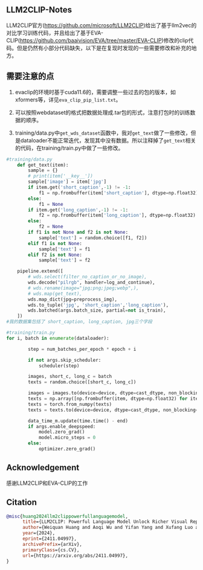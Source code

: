 ## LLM2CLIP-Notes
LLM2CLIP官方(https://github.com/microsoft/LLM2CLIP)给出了基于llm2vec的对比学习训练代码，并且给出了基于EVA-CLIP(https://github.com/baaivision/EVA/tree/master/EVA-CLIP)修改的clip代码。但是仍然有小部分代码缺失，以下是在复现时发现的一些需要修改和补充的地方。

## 需要注意的点
1. evaclip的环境时基于cuda11.6的，需要调整一些过去的包的版本，如xformers等，详见`eva_clip_pip_list.txt`。

2. 可以按照webdataset的格式把数据处理成.tar包的形式，注意打包时的训练数据的顺序。

3. training/data.py中`get_wds_dataset`函数中，我对`get_text`做了一些修改，但是dataloader不能正常迭代，发现其中没有数据。所以注释掉了`get_text`相关的代码，在training/train.py中做了一些修改。


```python
#training/data.py
    def get_text(item):
        sample = {}
        # print(item['__key__'])
        sample['image'] = item['jpg']
        if item.get('short_caption',-1) != -1:
            f1 = np.frombuffer(item['short_caption'], dtype=np.float32)
        else:
            f1 = None
        if item.get('long_caption',-1) != -1:
            f2 = np.frombuffer(item['long_caption'], dtype=np.float32)
        else:
            f2 = None
        if f1 is not None and f2 is not None:
            sample['text'] = random.choice([f1, f2])
        elif f1 is not None:
            sample['text'] = f1
        elif f2 is not None:
            sample['text'] = f2

    pipeline.extend([
        # wds.select(filter_no_caption_or_no_image),
        wds.decode("pilrgb", handler=log_and_continue),
        # wds.rename(image="jpg;png;jpeg;webp",),
        # wds.map(get_text),
        wds.map_dict(jpg=preprocess_img),
        wds.to_tuple('jpg', 'short_caption','long_caption'), 
        wds.batched(args.batch_size, partial=not is_train),
    ])
#我的数据集包括了 short_caption, long_caption, jpg三个字段
```

```python
#training/train.py
for i, batch in enumerate(dataloader):

        step = num_batches_per_epoch * epoch + i

        if not args.skip_scheduler:
            scheduler(step)

        images, short_c, long_c = batch
        texts = random.choice([short_c, long_c])

        images = images.to(device=device, dtype=cast_dtype, non_blocking=True)
        texts = np.array([np.frombuffer(item, dtype=np.float32) for item in texts]) # 从bytes转为float32 numpy array
        texts = torch.from_numpy(texts)
        texts = texts.to(device=device, dtype=cast_dtype, non_blocking=True)

        data_time_m.update(time.time() - end)
        if args.enable_deepspeed:
            model.zero_grad()
            model.micro_steps = 0
        else:
            optimizer.zero_grad()
```




## Acknowledgement

感谢LLM2CLIP和EVA-CLIP的工作




## Citation

```bibtex
@misc{huang2024llm2clippowerfullanguagemodel,
      title={LLM2CLIP: Powerful Language Model Unlock Richer Visual Representation}, 
      author={Weiquan Huang and Aoqi Wu and Yifan Yang and Xufang Luo and Yuqing Yang and Liang Hu and Qi Dai and Xiyang Dai and Dongdong Chen and Chong Luo and Lili Qiu},
      year={2024},
      eprint={2411.04997},
      archivePrefix={arXiv},
      primaryClass={cs.CV},
      url={https://arxiv.org/abs/2411.04997}, 
}
```